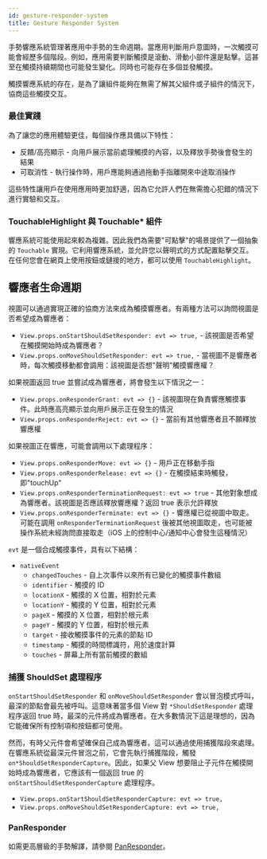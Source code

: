 ```yaml
---
id: gesture-responder-system
title: Gesture Responder System
---
```


手勢響應系統管理著應用中手勢的生命週期。當應用判斷用戶意圖時，一次觸摸可能會經歷多個階段。例如，應用需要判斷觸摸是滾動、滑動小部件還是點擊。這甚至在觸摸持續期間也可能發生變化。同時也可能存在多個並發觸摸。

觸摸響應系統的存在，是為了讓組件能夠在無需了解其父組件或子組件的情況下，協商這些觸摸交互。

### 最佳實踐

為了讓您的應用體驗更佳，每個操作應具備以下特性：

- 反饋/高亮顯示 - 向用戶展示當前處理觸摸的內容，以及釋放手勢後會發生的結果
- 可取消性 - 執行操作時，用戶應能夠通過拖動手指離開來中途取消操作

這些特性讓用戶在使用應用時更加舒適，因為它允許人們在無需擔心犯錯的情況下進行實驗和交互。

### TouchableHighlight 與 Touchable* 組件

響應系統可能使用起來較為複雜。因此我們為需要"可點擊"的場景提供了一個抽象的 `Touchable` 實現。它利用響應系統，並允許您以聲明式的方式配置點擊交互。在任何您會在網頁上使用按鈕或鏈接的地方，都可以使用 `TouchableHighlight`。

## 響應者生命週期

視圖可以通過實現正確的協商方法來成為觸摸響應者。有兩種方法可以詢問視圖是否希望成為響應者：

- `View.props.onStartShouldSetResponder: evt => true,` - 該視圖是否希望在觸摸開始時成為響應者？
- `View.props.onMoveShouldSetResponder: evt => true,` - 當視圖不是響應者時，每次觸摸移動都會調用：該視圖是否想"聲明"觸摸響應權？

如果視圖返回 true 並嘗試成為響應者，將會發生以下情況之一：

- `View.props.onResponderGrant: evt => {}` - 該視圖現在負責響應觸摸事件。此時應高亮顯示並向用戶展示正在發生的情況
- `View.props.onResponderReject: evt => {}` - 當前有其他響應者且不願釋放響應權

如果視圖正在響應，可能會調用以下處理程序：

- `View.props.onResponderMove: evt => {}` - 用戶正在移動手指
- `View.props.onResponderRelease: evt => {}` - 在觸摸結束時觸發，即"touchUp"
- `View.props.onResponderTerminationRequest: evt => true` - 其他對象想成為響應者。該視圖是否應該釋放響應權？返回 true 表示允許釋放
- `View.props.onResponderTerminate: evt => {}` - 響應權已從視圖中取走。可能在調用 `onResponderTerminationRequest` 後被其他視圖取走，也可能被操作系統未經詢問直接取走（iOS 上的控制中心/通知中心會發生這種情況）

`evt` 是一個合成觸摸事件，具有以下結構：

- `nativeEvent`
  - `changedTouches` - 自上次事件以來所有已變化的觸摸事件數組
  - `identifier` - 觸摸的 ID
  - `locationX` - 觸摸的 X 位置，相對於元素
  - `locationY` - 觸摸的 Y 位置，相對於元素
  - `pageX` - 觸摸的 X 位置，相對於根元素
  - `pageY` - 觸摸的 Y 位置，相對於根元素
  - `target` - 接收觸摸事件的元素的節點 ID
  - `timestamp` - 觸摸的時間標識符，用於速度計算
  - `touches` - 屏幕上所有當前觸摸的數組

### 捕獲 ShouldSet 處理程序

`onStartShouldSetResponder` 和 `onMoveShouldSetResponder` 會以冒泡模式呼叫，最深的節點會最先被呼叫。這意味著當多個 View 對 `*ShouldSetResponder` 處理程序返回 true 時，最深的元件將成為響應者。在大多數情況下這是理想的，因為它能確保所有控制項和按鈕都可使用。

然而，有時父元件會希望確保自己成為響應者。這可以通過使用捕獲階段來處理。在響應系統從最深元件冒泡之前，它會先執行捕獲階段，觸發 `on*ShouldSetResponderCapture`。因此，如果父 View 想要阻止子元件在觸摸開始時成為響應者，它應該有一個返回 true 的 `onStartShouldSetResponderCapture` 處理程序。

- `View.props.onStartShouldSetResponderCapture: evt => true,`
- `View.props.onMoveShouldSetResponderCapture: evt => true,`

### PanResponder

如需更高層級的手勢解譯，請參閱 [PanResponder](panresponder.md)。